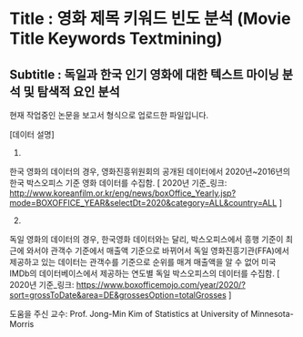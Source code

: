 # Title : 영화 제목 키워드 빈도 분석 (Movie Title Keywords Textmining)
## Subtitle : 독일과 한국 인기 영화에 대한 텍스트 마이닝 분석 및 탐색적 요인 분석

현재 작업중인 논문을 보고서 형식으로 업로드한 파일입니다.

[데이터 설명]

1)
한국 영화의 데이터의 경우, 영화진흥위원회의 공개된 데이터에서 2020년~2016년의 한국 박스오피스 기준 영화 데이터를 수집함.
[ 2020년 기준_링크:
http://www.koreanfilm.or.kr/eng/news/boxOffice_Yearly.jsp?mode=BOXOFFICE_YEAR&selectDt=2020&category=ALL&country=ALL ]

2)
독일 영화의 데이터의 경우, 한국영화 데이터와는 달리, 박스오피스에서 흥행 기준이 최근에 와서야 관객수 기준에서 매출액 기준으로 바뀌어서 독일 영화진흥기관(FFA)에서 제공하고 있는 데이터는 관객수를 기준으로 순위를 매겨 매출액을 알 수 없어 미국 IMDb의 데이터베이스에서 제공하는 연도별 독일 박스오피스의 데이터를 수집함.
[ 2020년 기준_링크:
https://www.boxofficemojo.com/year/2020/?sort=grossToDate&area=DE&grossesOption=totalGrosses ]

도움을 주신 교수: Prof. Jong-Min Kim of Statistics at University of Minnesota-Morris
